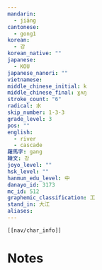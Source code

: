 ```yaml
---
mandarin:
  - jiāng
cantonese:
  - gong1
korean:
  - 강
korean_native: ""
japanese:
  - KOU
japanese_nanori: ""
vietnamese:
middle_chinese_initial: k
middle_chinese_final: ɣʌŋ
stroke_count: "6"
radical: 水
skip_number: 1-3-3
grade_level: 3
pos: ""
english:
  - river
  - cascade
羅馬字: gang
韓文: 강
joyo_level: ""
hsk_level: ""
hanmun_edu_level: 中
danayo_id: 3173
mc_id: 512
graphemic_classification: 工
stand_in: 大江
aliases:
---
```

```meta-bind-embed
[[nav/char_info]]
```

# Notes
